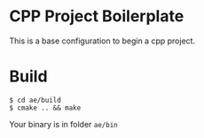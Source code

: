 # CPP Project Boilerplate

This is a base configuration to begin a cpp project.

# Build

```
$ cd ae/build
$ cmake .. && make
```

Your binary is in folder `ae/bin`

